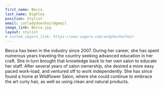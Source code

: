 ```yaml
---
first_name: Becca
last_name: Bighley
position: Stylist
email: catladydoeshair@gmail
image_link: Becca.jpg
layout: stylist
# custom_vagaro_link: https://www.vagaro.com/andybeckerhair
---
```

Becca has been in the industry since 2007. During her career, she has spent numerous years traveling the country seeking advanced education in her craft. She in turn brought that knowledge back to her own salon to educate her staff. After several years of salon ownership, she desired a more easy paced work-load, and ventured off to work independently. She has since found a home at Wildflower Salon, where she could continue to embrace the art curly hair, as well as using clean and natural products.